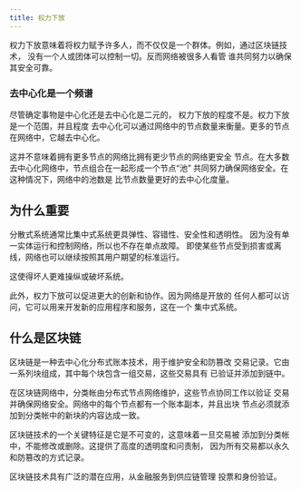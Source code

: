 ```yaml
---
title: 权力下放
---
```


权力下放意味着将权力赋予许多人，而不仅仅是一个群体。例如，通过区块链技术，
没有一个人或团体可以控制一切。反而网络被很多人看管
谁共同努力以确保其安全可靠。

### 去中心化是一个频谱

尽管确定事物是中心化还是去中心化是二元的，
权力下放的程度不是。权力下放是一个范围，并且程度
去中心化可以通过网络中的节点数量来衡量。更多的节点
在网络中，它越去中心化。

这并不意味着拥有更多节点的网络比拥有更少节点的网络更安全
节点。在大多数去中心化网络中，节点组合在一起形成一个节点“池”
共同努力确保网络安全。在这种情况下，网络中的池数是
比节点数量更好的去中心化度量。

## 为什么重要

分散式系统通常比集中式系统更具弹性、容错性、安全性和透明性。
因为没有单一实体运行和控制网络，所以也不存在单点故障。
即使某些节点受到损害或离线，网络也可以继续按照其用户期望的标准运行。

这使得坏人更难操纵或破坏系统。

此外，权力下放可以促进更大的创新和协作。因为网络是开放的
任何人都可以访问，它可以用来开发新的应用程序和服务，这在一个
集中式系统。

## 什么是区块链

区块链是一种去中心化分布式账本技术，用于维护安全和防篡改
交易记录。它由一系列块组成，其中每个块包含一组交易，这些交易具有
已验证并添加到链中。

在区块链网络中，分类帐由分布式节点网络维护，这些节点协同工作以验证
交易并确保网络安全。网络中的每个节点都有一个账本副本，并且出块
节点必须就添加到分类帐中的新块的内容达成一致。

区块链技术的一个关键特征是它是不可变的，这意味着一旦交易被
添加到分类帐中，不能修改或删除。这提供了高度的透明度和问责制，
因为所有交易都以永久和防篡改的方式记录。

区块链技术具有广泛的潜在应用，从金融服务到供应链管理
投票和身份验证。
